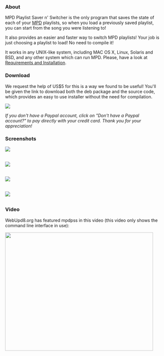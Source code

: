 ### About ###

MPD Playlist Saver n' Switcher is the only program that saves the state of each of your [MPD](http://mpd.wikia.com/) playlists, so when you load a previously saved playlist, you can start from the song you were listening to!

It also provides an easier and faster way to switch MPD playlists! Your job is just choosing a playlist to load! No need to compile it!

It works in any UNIX-like system, including MAC OS X, Linux, Solaris and BSD, and any other system which can run MPD. Please, have a look at [Requirements and Installation](Requirements_and_Installation.md).


### Download ###

We request the help of US$5 for this is a way we found to be useful! You'll be given the link to download both the deb package and the source code, which provides an easy to use installer without the need for compilation.

[![](https://www.paypalobjects.com/en_US/i/btn/btn_buynowCC_LG.gif)](https://www.paypal.com/cgi-bin/webscr?cmd=_s-xclick&hosted_button_id=UHD9U4CGJ3MJ2)

_If you don't have a Paypal account, click on "Don't have a Paypal account?" to pay directly with your credit card. Thank you for your appreciation!_


### Screenshots ###

[![](http://mpdpss.googlecode.com/files/mpdpss_normal_gui.png)](http://code.google.com/p/mpdpss/wiki/Using_the_graphical_interface)
######  ######
[![](http://mpdpss.googlecode.com/files/mpdpss_firstrun_tui.png)](http://code.google.com/p/mpdpss/wiki/Using_the_text_interface)
######  ######
######  ######
[![](http://mpdpss.googlecode.com/files/mpdpss_dmenu.png)](http://code.google.com/p/mpdpss/wiki/Using_the_menu)
######  ######
######  ######
[![](http://mpdpss.googlecode.com/files/mpdpss_wimenu.png)](http://code.google.com/p/mpdpss/wiki/Using_the_menu)
######  ######

### Video ###

WebUpd8.org has featured mpdpss in this video (this video only shows the command line interface in use):

<a href='http://www.youtube.com/watch?feature=player_embedded&v=UVXT1QVsGTA' target='_blank'><img src='http://img.youtube.com/vi/UVXT1QVsGTA/0.jpg' width='480' height=385 /></a>